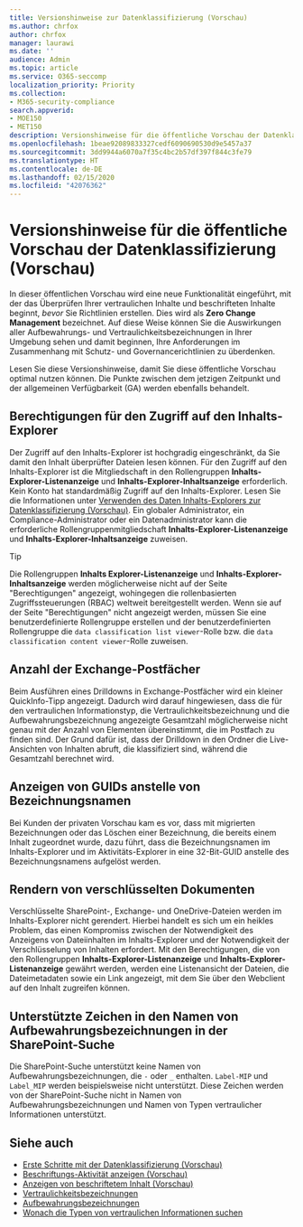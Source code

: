 ```yaml
---
title: Versionshinweise zur Datenklassifizierung (Vorschau)
ms.author: chrfox
author: chrfox
manager: laurawi
ms.date: ''
audience: Admin
ms.topic: article
ms.service: O365-seccomp
localization_priority: Priority
ms.collection:
- M365-security-compliance
search.appverid:
- MOE150
- MET150
description: Versionshinweise für die öffentliche Vorschau der Datenklassifizierung.
ms.openlocfilehash: 1beae92089833327cedf6090690530d9e5457a37
ms.sourcegitcommit: 3dd9944a6070a7f35c4bc2b57df397f844c3fe79
ms.translationtype: HT
ms.contentlocale: de-DE
ms.lasthandoff: 02/15/2020
ms.locfileid: "42076362"
---
```

# <a name="data-classification-public-preview-release-notes-preview"></a>Versionshinweise für die öffentliche Vorschau der Datenklassifizierung (Vorschau)

In dieser öffentlichen Vorschau wird eine neue Funktionalität eingeführt, mit der das Überprüfen Ihrer vertraulichen Inhalte und beschrifteten Inhalte beginnt, *bevor* Sie Richtlinien erstellen. Dies wird als **Zero Change Management** bezeichnet. Auf diese Weise können Sie die Auswirkungen aller Aufbewahrungs- und Vertraulichkeitsbezeichnungen in Ihrer Umgebung sehen und damit beginnen, Ihre Anforderungen im Zusammenhang mit Schutz- und Governancerichtlinien zu überdenken.

Lesen Sie diese Versionshinweise, damit Sie diese öffentliche Vorschau optimal nutzen können. Die Punkte zwischen dem jetzigen Zeitpunkt und der allgemeinen Verfügbarkeit (GA) werden ebenfalls behandelt.

## <a name="permissions-for-accessing-content-explorer"></a>Berechtigungen für den Zugriff auf den Inhalts-Explorer

Der Zugriff auf den Inhalts-Explorer ist hochgradig eingeschränkt, da Sie damit den Inhalt überprüfter Dateien lesen können. Für den Zugriff auf den Inhalts-Explorer ist die Mitgliedschaft in den Rollengruppen **Inhalts-Explorer-Listenanzeige** und **Inhalts-Explorer-Inhaltsanzeige** erforderlich. Kein Konto hat standardmäßig Zugriff auf den Inhalts-Explorer. Lesen Sie die Informationen unter [Verwenden des Daten Inhalts-Explorers zur Datenklassifizierung (Vorschau)](data-classification-content-explorer.md#permissions). Ein globaler Administrator, ein Compliance-Administrator oder ein Datenadministrator kann die erforderliche Rollengruppenmitgliedschaft **Inhalts-Explorer-Listenanzeige** und **Inhalts-Explorer-Inhaltsanzeige** zuweisen.

> [!TIP]
> Die Rollengruppen **Inhalts Explorer-Listenanzeige** und **Inhalts-Explorer-Inhaltsanzeige** werden möglicherweise nicht auf der Seite "Berechtigungen" angezeigt, wohingegen die rollenbasierten Zugriffssteuerungen (RBAC) weltweit bereitgestellt werden. Wenn sie auf der Seite "Berechtigungen" nicht angezeigt werden, müssen Sie eine benutzerdefinierte Rollengruppe erstellen und der benutzerdefinierten Rollengruppe die `data classification list viewer`-Rolle bzw. die `data classification content viewer`-Rolle zuweisen.

## <a name="exchange-mailbox-count"></a>Anzahl der Exchange-Postfächer

Beim Ausführen eines Drilldowns in Exchange-Postfächer wird ein kleiner QuickInfo-Tipp angezeigt. Dadurch wird darauf hingewiesen, dass die für den vertraulichen Informationstyp, die Vertraulichkeitsbezeichnung und die Aufbewahrungsbezeichnung angezeigte Gesamtzahl möglicherweise nicht genau mit der Anzahl von Elementen übereinstimmt, die im Postfach zu finden sind. Der Grund dafür ist, dass der Drilldown in den Ordner die Live-Ansichten von Inhalten abruft, die klassifiziert sind, während die Gesamtzahl berechnet wird.

## <a name="seeing-guids-instead-of-label-names"></a>Anzeigen von GUIDs anstelle von Bezeichnungsnamen

Bei Kunden der privaten Vorschau kam es vor, dass mit migrierten Bezeichnungen oder das Löschen einer Bezeichnung, die bereits einem Inhalt zugeordnet wurde, dazu führt, dass die Bezeichnungsnamen im Inhalts-Explorer und im Aktivitäts-Explorer in eine 32-Bit-GUID anstelle des Bezeichnungsnamens aufgelöst werden. 

## <a name="rendering-of-encrypted-documents"></a>Rendern von verschlüsselten Dokumenten

Verschlüsselte SharePoint-, Exchange- und OneDrive-Dateien werden im Inhalts-Explorer nicht gerendert. Hierbei handelt es sich um ein heikles Problem, das einen Kompromiss zwischen der Notwendigkeit des Anzeigens von Dateiinhalten im Inhalts-Explorer und der Notwendigkeit der Verschlüsselung von Inhalten erfordert. Mit den Berechtigungen, die von den Rollengruppen **Inhalts-Explorer-Listenanzeige** und **Inhalts-Explorer-Listenanzeige** gewährt werden, werden eine Listenansicht der Dateien, die Dateimetadaten sowie ein Link angezeigt, mit dem Sie über den Webclient auf den Inhalt zugreifen können.

## <a name="supported-characters-in-retention-label-names-in-sharepoint-search"></a>Unterstützte Zeichen in den Namen von Aufbewahrungsbezeichnungen in der SharePoint-Suche

Die SharePoint-Suche unterstützt keine Namen von Aufbewahrungsbezeichnungen, die `-` oder `_` enthalten. `Label-MIP` und `Label_MIP` werden beispielsweise nicht unterstützt. Diese Zeichen werden von der SharePoint-Suche nicht in Namen von Aufbewahrungsbezeichnungen und Namen von Typen vertraulicher Informationen unterstützt.

## <a name="see-also"></a>Siehe auch

- [Erste Schritte mit der Datenklassifizierung (Vorschau)](data-classification-overview.md)
- [Beschriftungs-Aktivität anzeigen (Vorschau)](data-classification-activity-explorer.md)
- [Anzeigen von beschriftetem Inhalt (Vorschau)](data-classification-content-explorer.md)
- [Vertraulichkeitsbezeichnungen](sensitivity-labels.md)
- [Aufbewahrungsbezeichnungen](labels.md)
- [Wonach die Typen von vertraulichen Informationen suchen](what-the-sensitive-information-types-look-for.md)

